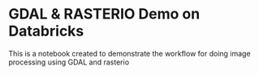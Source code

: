 # GDAL & RASTERIO Demo on Databricks
This is a notebook created to demonstrate the workflow for doing image processing using GDAL and rasterio
